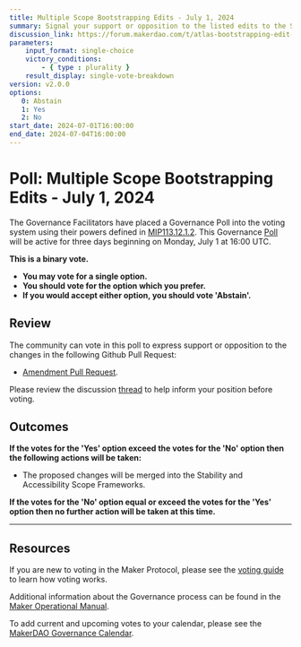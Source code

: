 ```yaml
---
title: Multiple Scope Bootstrapping Edits - July 1, 2024
summary: Signal your support or opposition to the listed edits to the Stability and Accessibility Scopes.
discussion_link: https://forum.makerdao.com/t/atlas-bootstrapping-edit-proposal/24557
parameters:
    input_format: single-choice
    victory_conditions:
        - { type : plurality }
    result_display: single-vote-breakdown
version: v2.0.0
options:
   0: Abstain
   1: Yes
   2: No
start_date: 2024-07-01T16:00:00
end_date: 2024-07-04T16:00:00
---
```

# Poll: Multiple Scope Bootstrapping Edits - July 1, 2024

The Governance Facilitators have placed a Governance Poll into the voting system using their powers defined in [MIP113.12.1.2](https://mips.makerdao.com/mips/details/MIP113#12-1-2). This Governance [Poll](https://manual.makerdao.com/governance/governance-cycle/weekly-governance-cycle#weekly-governance-cycle-definitions-mip16c1) will be active for three days beginning on Monday, July 1 at 16:00 UTC.

**This is a binary vote.**

- **You may vote for a single option.**
- **You should vote for the option which you prefer.**
- **If you would accept either option, you should vote 'Abstain'.**

## Review

The community can vote in this poll to express support or opposition to the changes in the following Github Pull Request:

- [Amendment Pull Request](https://github.com/makerdao/mips/pull/1115).

Please review the discussion [thread](https://forum.makerdao.com/t/atlas-bootstrapping-edit-proposal/24557) to help inform your position before voting.

## Outcomes

**If the votes for the 'Yes' option exceed the votes for the 'No' option then the following actions will be taken:**

- The proposed changes will be merged into the Stability and Accessibility Scope Frameworks.

**If the votes for the 'No' option equal or exceed the votes for the 'Yes' option then no further action will be taken at this time.**

---

## Resources

If you are new to voting in the Maker Protocol, please see the [voting guide](https://manual.makerdao.com/governance/voting-in-makerdao/on-chain-governance) to learn how voting works.

Additional information about the Governance process can be found in the [Maker Operational Manual](https://manual.makerdao.com).

To add current and upcoming votes to your calendar, please see the [MakerDAO Governance Calendar](https://manual.makerdao.com/makerdao/calendars/governance-calendar).